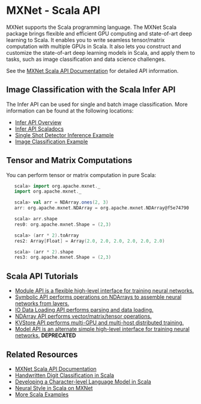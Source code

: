 # MXNet - Scala API
MXNet supports the Scala programming language. The MXNet Scala package brings flexible and efficient GPU
computing and state-of-art deep learning to Scala. It enables you to write seamless tensor/matrix computation with multiple GPUs in Scala. It also lets you construct and customize the state-of-art deep learning models in Scala, and apply them to tasks, such as image classification and data science challenges.

See the [MXNet Scala API Documentation](https://mxnet.incubator.apache.org/api/scala/docs/index.html#ml.dmlc.mxnet.package) for detailed API information.


## Image Classification with the Scala Infer API
The Infer API can be used for single and batch image classification. More information can be found at the following locations:

* [Infer API Overview](https://mxnet.incubator.apache.org/api/scala/infer.html)
* [Infer API Scaladocs](http://mxnet.incubator.apache.org/versions/master/api/scala/docs/index.html#ml.dmlc.mxnet.infer.package)
* [Single Shot Detector Inference Example](https://github.com/apache/incubator-mxnet/tree/master/scala-package/examples/src/main/scala/org/apache/mxnetexamples/infer/objectdetector)
* [Image Classification Example](https://github.com/apache/incubator-mxnet/tree/master/scala-package/examples/src/main/scala/org/apache/mxnetexamples/infer/imageclassifier)


## Tensor and Matrix Computations
You can perform tensor or matrix computation in pure Scala:

```scala
   scala> import org.apache.mxnet._
   import org.apache.mxnet._

   scala> val arr = NDArray.ones(2, 3)
   arr: org.apache.mxnet.NDArray = org.apache.mxnet.NDArray@f5e74790

   scala> arr.shape
   res0: org.apache.mxnet.Shape = (2,3)

   scala> (arr * 2).toArray
   res2: Array[Float] = Array(2.0, 2.0, 2.0, 2.0, 2.0, 2.0)

   scala> (arr * 2).shape
   res3: org.apache.mxnet.Shape = (2,3)
```


## Scala API Tutorials
* [Module API is a flexible high-level interface for training neural networks.](http://mxnet.incubator.apache.org/api/scala/module.html)
* [Symbolic API performs operations on NDArrays to assemble neural networks from layers.](http://mxnet.incubator.apache.org/api/scala/symbol.html)
* [IO Data Loading API performs parsing and data loading.](http://mxnet.incubator.apache.org/api/scala/io.html)
* [NDArray API performs vector/matrix/tensor operations.](http://mxnet.incubator.apache.org/api/scala/ndarray.html)
* [KVStore API performs multi-GPU and multi-host distributed training.](http://mxnet.incubator.apache.org/api/scala/kvstore.html)
* [Model API is an alternate simple high-level interface for training neural networks.](http://mxnet.incubator.apache.org/api/scala/model.html) **DEPRECATED**

## Related Resources
* [MXNet Scala API Documentation](https://mxnet.incubator.apache.org/api/scala/docs/index.html#ml.dmlc.mxnet.package)
* [Handwritten Digit Classification in Scala](http://mxnet.incubator.apache.org/tutorials/scala/mnist.html)
* [Developing a Character-level Language Model in Scala](http://mxnet.incubator.apache.org/tutorials/scala/char_lstm.html)
* [Neural Style in Scala on MXNet](https://github.com/apache/incubator-mxnet/blob/master/scala-package/examples/src/main/scala/org/apache/mxnetexamples/neuralstyle/NeuralStyle.scala)
* [More Scala Examples](https://github.com/apache/incubator-mxnet/tree/master/scala-package/examples/src/main/scala/org/apache/mxnetexamples)
